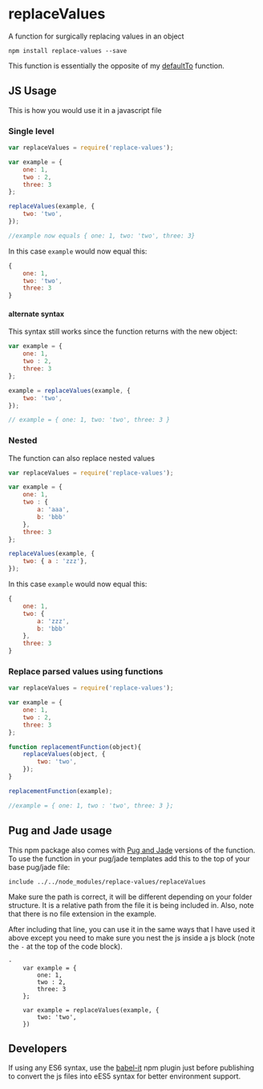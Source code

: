 # replaceValues

A function for surgically replacing values in an object

`````
npm install replace-values --save
`````

This function is essentially the opposite of my [defaultTo](https://www.npmjs.com/package/default-to) function.

## JS Usage

This is how you would use it in a javascript file

### Single level

`````js
var replaceValues = require('replace-values');

var example = {
    one: 1,
    two : 2,
    three: 3
};

replaceValues(example, {
    two: 'two',
});

//example now equals { one: 1, two: 'two', three: 3}
`````

In this case `example` would now equal this:

`````js
{
    one: 1,
    two: 'two',
    three: 3
}
`````

#### alternate syntax

This syntax still works since the function returns with the new object:

````````````js
var example = {
    one: 1,
    two : 2,
    three: 3
};

example = replaceValues(example, {
    two: 'two',
});

// example = { one: 1, two: 'two', three: 3 }
````````````

### Nested

The function can also replace nested values

`````js
var replaceValues = require('replace-values');

var example = {
    one: 1,
    two : {
        a: 'aaa',
        b: 'bbb'
    },
    three: 3
};

replaceValues(example, {
    two: { a : 'zzz'},
});
`````

In this case `example` would now equal this:

`````js
{
    one: 1,
    two: {
        a: 'zzz',
        b: 'bbb'
    },
    three: 3
}
`````

### Replace parsed values using functions

`````js
var replaceValues = require('replace-values');

var example = {
    one: 1,
    two : 2,
    three: 3
};

function replacementFunction(object){
    replaceValues(object, {
        two: 'two',
    });
}

replacementFunction(example);

//example = { one: 1, two : 'two', three: 3 };
`````

## Pug and Jade usage

This npm package also comes with [Pug and Jade](https://pugjs.org/api/getting-started.html) versions of the function. To use the function in your pug/jade templates add this to the top of your base pug/jade file:

`````jade
include ../../node_modules/replace-values/replaceValues
`````

Make sure the path is correct, it will be different depending on your folder structure. It is a relative path from the file it is being included in. Also, note that there is no file extension in the example.

After including that line, you can use it in the same ways that I have used it above except you need to make sure you nest the js inside a js block (note the `-` at the top of the code block).

``````jade
-
    var example = {
        one: 1,
        two : 2,
        three: 3
    };

    var example = replaceValues(example, {
        two: 'two',
    })
``````


## Developers

If using any ES6 syntax, use the [babel-it](https://github.com/IonicaBizau/babel-it) npm plugin just before publishing to convert the js files into eES5 syntax for better environment support.